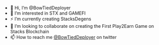 - 👋 Hi, I’m @BowTiedDeployer
- 👀 I’m interested in STX and GAMEFI
- ⚡ I’m currently creating StacksDegens 
- 🚗 I’m looking to collaborate on creating the First Play2Earn Game on Stacks Blockchain
- 📫 How to reach me [@BowTiedDeployer](https://twitter.com/BowTiedDeployer) on twitter

<!---
BowTiedDeployer/BowTiedDeployer is a ✨ special ✨ repository because its `README.md` (this file) appears on your GitHub profile.
You can click the Preview link to take a look at your changes.
--->
